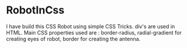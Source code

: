 # RobotInCss
I have build this CSS Robot using simple CSS Tricks.
div's are used in HTML.
Main CSS properties used are :
border-radius,
radial-gradient for creating eyes of robot,
border for creating the antenna.

